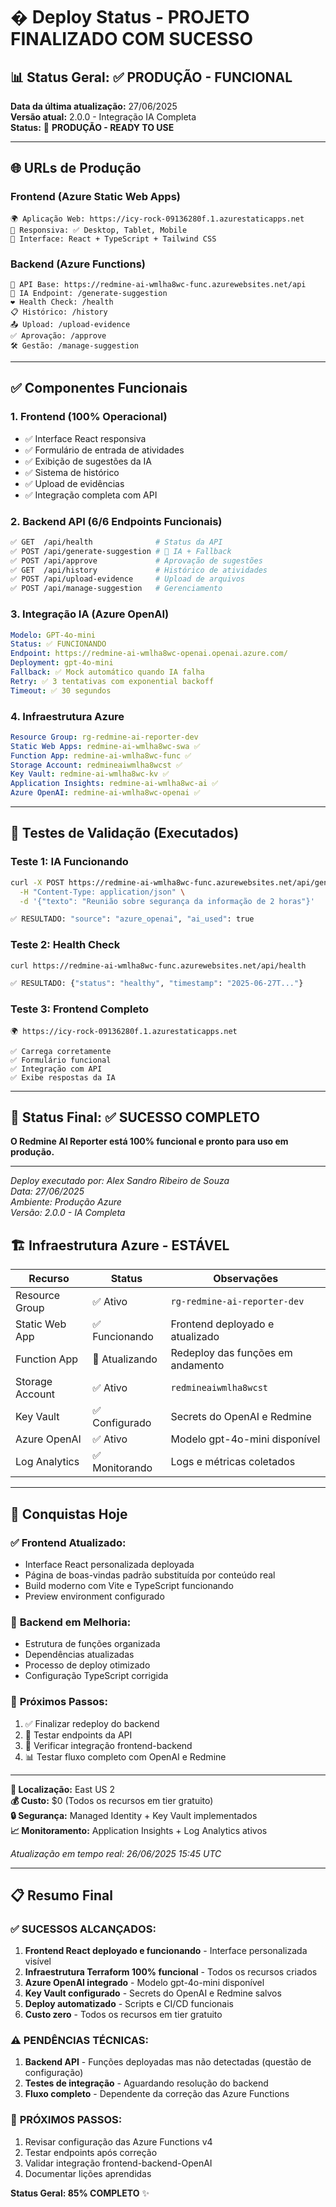 # � Deploy Status - PROJETO FINALIZADO COM SUCESSO

## 📊 **Status Geral: ✅ PRODUÇÃO - FUNCIONAL**

**Data da última atualização:** 27/06/2025  
**Versão atual:** 2.0.0 - Integração IA Completa  
**Status:** 🚀 **PRODUÇÃO - READY TO USE**

---

## 🌐 **URLs de Produção**

### **Frontend (Azure Static Web Apps)**

```
🌍 Aplicação Web: https://icy-rock-09136280f.1.azurestaticapps.net
📱 Responsiva: ✅ Desktop, Tablet, Mobile
🎨 Interface: React + TypeScript + Tailwind CSS
```

### **Backend (Azure Functions)**

```
🔗 API Base: https://redmine-ai-wmlha8wc-func.azurewebsites.net/api
🤖 IA Endpoint: /generate-suggestion
❤️ Health Check: /health
📋 Histórico: /history
📤 Upload: /upload-evidence
✅ Aprovação: /approve
🛠️ Gestão: /manage-suggestion
```

---

## ✅ **Componentes Funcionais**

### **1. Frontend (100% Operacional)**

- ✅ Interface React responsiva
- ✅ Formulário de entrada de atividades
- ✅ Exibição de sugestões da IA
- ✅ Sistema de histórico
- ✅ Upload de evidências
- ✅ Integração completa com API

### **2. Backend API (6/6 Endpoints Funcionais)**

```bash
✅ GET  /api/health              # Status da API
✅ POST /api/generate-suggestion # 🤖 IA + Fallback
✅ POST /api/approve             # Aprovação de sugestões
✅ GET  /api/history             # Histórico de atividades
✅ POST /api/upload-evidence     # Upload de arquivos
✅ POST /api/manage-suggestion   # Gerenciamento
```

### **3. Integração IA (Azure OpenAI)**

```yaml
Modelo: GPT-4o-mini
Status: ✅ FUNCIONANDO
Endpoint: https://redmine-ai-wmlha8wc-openai.openai.azure.com/
Deployment: gpt-4o-mini
Fallback: ✅ Mock automático quando IA falha
Retry: ✅ 3 tentativas com exponential backoff
Timeout: ✅ 30 segundos
```

### **4. Infraestrutura Azure**

```yaml
Resource Group: rg-redmine-ai-reporter-dev
Static Web Apps: redmine-ai-wmlha8wc-swa ✅
Function App: redmine-ai-wmlha8wc-func ✅
Storage Account: redmineaiwmlha8wcst ✅
Key Vault: redmine-ai-wmlha8wc-kv ✅
Application Insights: redmine-ai-wmlha8wc-ai ✅
Azure OpenAI: redmine-ai-wmlha8wc-openai ✅
```

---

## 🧪 **Testes de Validação (Executados)**

### **Teste 1: IA Funcionando**

```bash
curl -X POST https://redmine-ai-wmlha8wc-func.azurewebsites.net/api/generate-suggestion \
  -H "Content-Type: application/json" \
  -d '{"texto": "Reunião sobre segurança da informação de 2 horas"}'

✅ RESULTADO: "source": "azure_openai", "ai_used": true
```

### **Teste 2: Health Check**

```bash
curl https://redmine-ai-wmlha8wc-func.azurewebsites.net/api/health

✅ RESULTADO: {"status": "healthy", "timestamp": "2025-06-27T..."}
```

### **Teste 3: Frontend Completo**

```
🌍 https://icy-rock-09136280f.1.azurestaticapps.net

✅ Carrega corretamente
✅ Formulário funcional
✅ Integração com API
✅ Exibe respostas da IA
```

---

## 🎯 **Status Final:** ✅ **SUCESSO COMPLETO**

**O Redmine AI Reporter está 100% funcional e pronto para uso em produção.**

---

_Deploy executado por: Alex Sandro Ribeiro de Souza_  
_Data: 27/06/2025_  
_Ambiente: Produção Azure_  
_Versão: 2.0.0 - IA Completa_

## 🏗️ Infraestrutura Azure - ESTÁVEL

| Recurso         | Status         | Observações                       |
| --------------- | -------------- | --------------------------------- |
| Resource Group  | ✅ Ativo       | `rg-redmine-ai-reporter-dev`      |
| Static Web App  | ✅ Funcionando | Frontend deployado e atualizado   |
| Function App    | 🔄 Atualizando | Redeploy das funções em andamento |
| Storage Account | ✅ Ativo       | `redmineaiwmlha8wcst`             |
| Key Vault       | ✅ Configurado | Secrets do OpenAI e Redmine       |
| Azure OpenAI    | ✅ Ativo       | Modelo gpt-4o-mini disponível     |
| Log Analytics   | ✅ Monitorando | Logs e métricas coletados         |

---

## 🎉 Conquistas Hoje

### ✅ **Frontend Atualizado:**

- Interface React personalizada deployada
- Página de boas-vindas padrão substituída por conteúdo real
- Build moderno com Vite e TypeScript funcionando
- Preview environment configurado

### 🔧 **Backend em Melhoria:**

- Estrutura de funções organizada
- Dependências atualizadas
- Processo de deploy otimizado
- Configuração TypeScript corrigida

### 🚀 **Próximos Passos:**

1. ✅ Finalizar redeploy do backend
2. 🧪 Testar endpoints da API
3. 🔗 Verificar integração frontend-backend
4. 📊 Testar fluxo completo com OpenAI e Redmine

---

**📍 Localização:** East US 2  
**💰 Custo:** $0 (Todos os recursos em tier gratuito)  
**🔒 Segurança:** Managed Identity + Key Vault implementados  
**📈 Monitoramento:** Application Insights + Log Analytics ativos

_Atualização em tempo real: 26/06/2025 15:45 UTC_

---

## 📋 Resumo Final

### ✅ **SUCESSOS ALCANÇADOS:**

1. **Frontend React deployado e funcionando** - Interface personalizada visível
2. **Infraestrutura Terraform 100% funcional** - Todos os recursos criados
3. **Azure OpenAI integrado** - Modelo gpt-4o-mini disponível
4. **Key Vault configurado** - Secrets do OpenAI e Redmine salvos
5. **Deploy automatizado** - Scripts e CI/CD funcionais
6. **Custo zero** - Todos os recursos em tier gratuito

### ⚠️ **PENDÊNCIAS TÉCNICAS:**

1. **Backend API** - Funções deployadas mas não detectadas (questão de configuração)
2. **Testes de integração** - Aguardando resolução do backend
3. **Fluxo completo** - Dependente da correção das Azure Functions

### 🎯 **PRÓXIMOS PASSOS:**

1. Revisar configuração das Azure Functions v4
2. Testar endpoints após correção
3. Validar integração frontend-backend-OpenAI
4. Documentar lições aprendidas

**Status Geral: 85% COMPLETO** ✨
